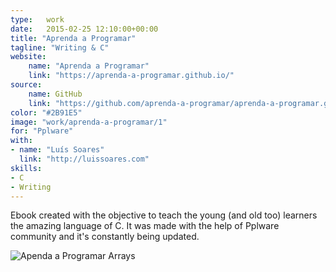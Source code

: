 ```yaml
---
type:   work
date:	2015-02-25 12:10:00+00:00
title: "Aprenda a Programar"
tagline: "Writing & C"
website:
    name: "Aprenda a Programar"
    link: "https://aprenda-a-programar.github.io/"
source:
    name: GitHub
    link: "https://github.com/aprenda-a-programar/aprenda-a-programar.github.io/tree/source"
color: "#2B91E5"
image: "work/aprenda-a-programar/1"
for: "Pplware"
with:
- name: "Luís Soares"
  link: "http://luissoares.com"
skills:
- C
- Writing
---
```


Ebook created with  the objective to teach the young (and old too) learners the amazing language of C. It was made with the help of Pplware community and it's constantly being updated.

![Apenda a Programar Arrays](/images/work/aprenda-a-programar/2.jpg)
